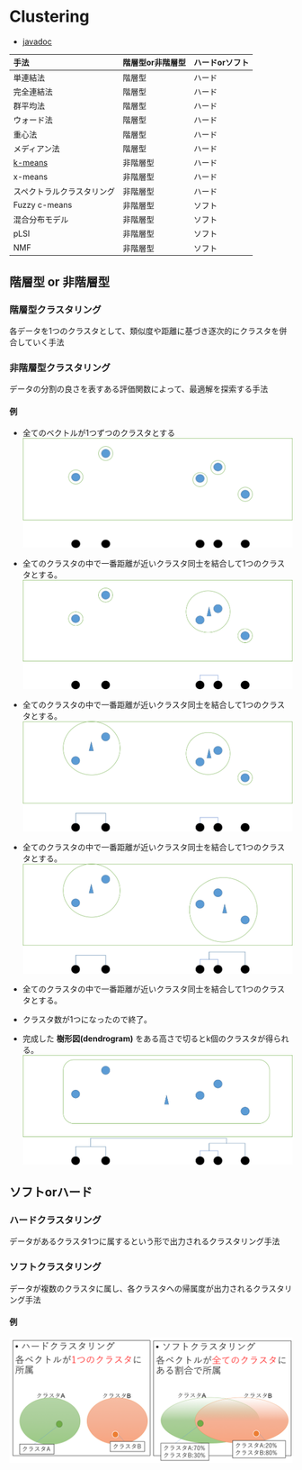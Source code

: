 # Clustering
* [javadoc](https://htmlpreview.github.io/?https://raw.githubusercontent.com/otamot/MachineLearning/master/doc/clustering/package-summary.html)




|手法|階層型or非階層型|ハードorソフト|
|:---|:------------|:-----------|
|単連結法|階層型|ハード|
|完全連結法|階層型|ハード|
|群平均法|階層型|ハード|
|ウォード法|階層型|ハード|
|重心法|階層型|ハード|
|メディアン法|階層型|ハード|
|[k-means](KMeans/README.md)|非階層型|ハード|
|x-means|非階層型|ハード|
|スペクトラルクラスタリング|非階層型|ハード|
|Fuzzy c-means|非階層型|ソフト|
|混合分布モデル|非階層型|ソフト|
|pLSI|非階層型|ソフト|
|NMF|非階層型|ソフト|



## 階層型 or 非階層型
### 階層型クラスタリング
各データを1つのクラスタとして、類似度や距離に基づき逐次的にクラスタを併合していく手法

### 非階層型クラスタリング
データの分割の良さを表すある評価関数によって、最適解を探索する手法

#### 例
* 全てのベクトルが1つずつのクラスタとする
![img1](img/img1.png)

* 全てのクラスタの中で一番距離が近いクラスタ同士を結合して1つのクラスタとする。
![img2](img/img2.png)

* 全てのクラスタの中で一番距離が近いクラスタ同士を結合して1つのクラスタとする。
![img3](img/img3.png)

* 全てのクラスタの中で一番距離が近いクラスタ同士を結合して1つのクラスタとする。
![img4](img/img4.png)


* 全てのクラスタの中で一番距離が近いクラスタ同士を結合して1つのクラスタとする。
* クラスタ数が1つになったので終了。
* 完成した **樹形図(dendrogram)** をある高さで切るとk個のクラスタが得られる。
![img5](img/img5.png)


## ソフトorハード
### ハードクラスタリング
データがあるクラスタ1つに属するという形で出力されるクラスタリング手法

### ソフトクラスタリング
データが複数のクラスタに属し、各クラスタへの帰属度が出力されるクラスタリング手法

#### 例
![img6](img/img6.png)

